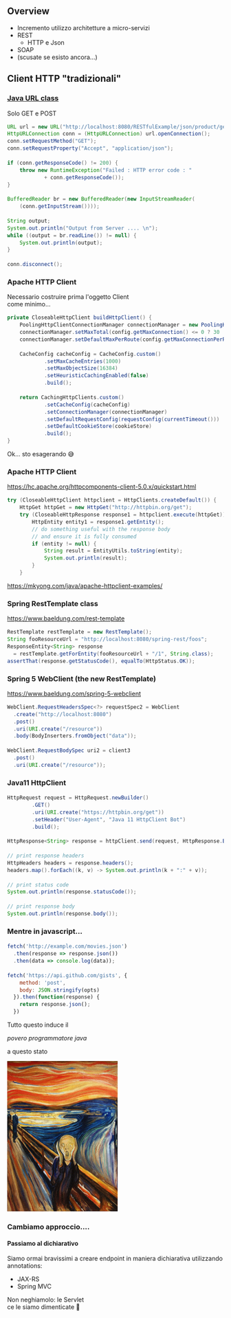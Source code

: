 ## Overview
* Incremento utilizzo architetture a micro-servizi
* REST <!-- .element: class="fragment" --> 
  * HTTP e Json <!-- .element: class="fragment" --> 
* SOAP <!-- .element: class="fragment" --> 
 * (scusate se esisto ancora...) <!-- .element: class="fragment" -->



## Client HTTP "tradizionali"



### [Java URL class](https://mkyong.com/webservices/jax-rs/restfull-java-client-with-java-net-url/)

Solo GET e POST
```java
URL url = new URL("http://localhost:8080/RESTfulExample/json/product/get");
HttpURLConnection conn = (HttpURLConnection) url.openConnection();
conn.setRequestMethod("GET");
conn.setRequestProperty("Accept", "application/json");

if (conn.getResponseCode() != 200) {
    throw new RuntimeException("Failed : HTTP error code : "
            + conn.getResponseCode());
}

BufferedReader br = new BufferedReader(new InputStreamReader(
    (conn.getInputStream())));

String output;
System.out.println("Output from Server .... \n");
while ((output = br.readLine()) != null) {
    System.out.println(output);
}

conn.disconnect();
```




### Apache HTTP Client

Necessario costruire prima l'oggetto Client<br> come minimo...
```java
private CloseableHttpClient buildHttpClient() {
    PoolingHttpClientConnectionManager connectionManager = new PoolingHttpClientConnectionManager();
    connectionManager.setMaxTotal(config.getMaxConnection() <= 0 ? 30 : config.getMaxConnection());
    connectionManager.setDefaultMaxPerRoute(config.getMaxConnectionPerRoute() <= 0 ? 30 : config.getMaxConnectionPerRoute());

    CacheConfig cacheConfig = CacheConfig.custom()
            .setMaxCacheEntries(1000)
            .setMaxObjectSize(16384)
            .setHeuristicCachingEnabled(false)
            .build();

    return CachingHttpClients.custom()
            .setCacheConfig(cacheConfig)
            .setConnectionManager(connectionManager)
            .setDefaultRequestConfig(requestConfig(currentTimeout()))
            .setDefaultCookieStore(cookieStore)
            .build();
}
```
Ok... sto esagerando 😅 <!-- .element: class="fragment" -->



### Apache HTTP Client

https://hc.apache.org/httpcomponents-client-5.0.x/quickstart.html
```java
try (CloseableHttpClient httpclient = HttpClients.createDefault()) {
    HttpGet httpGet = new HttpGet("http://httpbin.org/get");
    try (CloseableHttpResponse response1 = httpclient.execute(httpGet)) {
        HttpEntity entity1 = response1.getEntity();
        // do something useful with the response body
        // and ensure it is fully consumed
        if (entity != null) {
            String result = EntityUtils.toString(entity);
            System.out.println(result);
        }
    }
```
https://mkyong.com/java/apache-httpclient-examples/



### Spring RestTemplate class

https://www.baeldung.com/rest-template
```java
RestTemplate restTemplate = new RestTemplate();
String fooResourceUrl = "http://localhost:8080/spring-rest/foos";
ResponseEntity<String> response
  = restTemplate.getForEntity(fooResourceUrl + "/1", String.class);
assertThat(response.getStatusCode(), equalTo(HttpStatus.OK));
```



### Spring 5 WebClient (the new RestTemplate)

https://www.baeldung.com/spring-5-webclient
```java
WebClient.RequestHeadersSpec<?> requestSpec2 = WebClient
  .create("http://localhost:8080")
  .post()
  .uri(URI.create("/resource"))
  .body(BodyInserters.fromObject("data"));

WebClient.RequestBodySpec uri2 = client3
  .post()
  .uri(URI.create("/resource"));
```



### Java11 HttpClient

```java
HttpRequest request = HttpRequest.newBuilder()
        .GET()
        .uri(URI.create("https://httpbin.org/get"))
        .setHeader("User-Agent", "Java 11 HttpClient Bot")
        .build();

HttpResponse<String> response = httpClient.send(request, HttpResponse.BodyHandlers.ofString());

// print response headers
HttpHeaders headers = response.headers();
headers.map().forEach((k, v) -> System.out.println(k + ":" + v));

// print status code
System.out.println(response.statusCode());

// print response body
System.out.println(response.body());
```



### Mentre in javascript...
```js
fetch('http://example.com/movies.json')
  .then(response => response.json())
  .then(data => console.log(data));

fetch('https://api.github.com/gists', {
    method: 'post',
    body: JSON.stringify(opts)
  }).then(function(response) {
    return response.json();
  })
```



Tutto questo induce il 

_povero programmatore java_ 

a questo stato

<img src="urlo-munch.jpg" height="350"> <!-- .element: class="fragment" -->



### Cambiamo approccio....

#### Passiamo al dichiarativo


Siamo ormai bravissimi a creare endpoint in maniera dichiarativa
utilizzando annotations:<!-- .element: class="fragment" -->
* JAX-RS <!-- .element: class="fragment" -->
* Spring MVC <!-- .element: class="fragment" -->

Non neghiamolo: le Servlet<br>ce le siamo dimenticate 😬 <!-- .element: class="fragment" -->  
